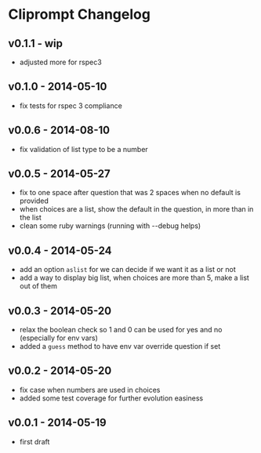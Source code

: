 Cliprompt Changelog
=====================

v0.1.1 - wip
-------------------
- adjusted more for rspec3

v0.1.0 - 2014-05-10
-------------------
- fix tests for rspec 3 compliance

v0.0.6 - 2014-08-10
--------------------
- fix validation of list type to be a number

v0.0.5 - 2014-05-27
--------------------
- fix to one space after question that was 2 spaces when no default is provided
- when choices are a list, show the default in the question, in more than in the list
- clean some ruby warnings (running with --debug helps)

v0.0.4 - 2014-05-24
--------------------
- add an option `aslist` for we can decide if we want it as a list or not
- add a way to display big list, when choices are more than 5, make a list out of them

v0.0.3 - 2014-05-20
--------------------
- relax the boolean check so 1 and 0 can be used for yes and no (especially for env vars)
- added a `guess` method to have env var override question if set

v0.0.2 - 2014-05-20
--------------------
- fix case when numbers are used in choices
- added some test coverage for further evolution easiness

v0.0.1 - 2014-05-19
--------------------
- first draft
